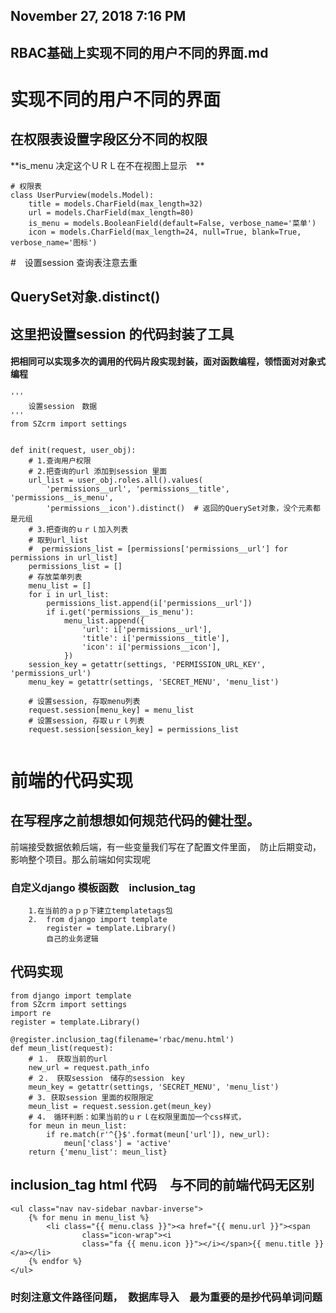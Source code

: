 ## November 27, 2018 7:16 PM
## RBAC基础上实现不同的用户不同的界面.md

# 实现不同的用户不同的界面
## 在权限表设置字段区分不同的权限
**is_menu 决定这个ＵＲＬ在不在视图上显示　**

```
# 权限表
class UserPurview(models.Model):
    title = models.CharField(max_length=32)
    url = models.CharField(max_length=80)
    is_menu = models.BooleanField(default=False, verbose_name='菜单')
    icon = models.CharField(max_length=24, null=True, blank=True, verbose_name='图标')

```

#　设置session 
查询表注意去重
## QuerySet对象.distinct()

## 这里把设置session 的代码封装了工具
#### 把相同可以实现多次的调用的代码片段实现封装，面对函数编程，领悟面对对象式编程

```
'''
    设置session　数据
'''
from SZcrm import settings


def init(request, user_obj):
    # 1.查询用户权限
    # 2.把查询的url 添加到session 里面
    url_list = user_obj.roles.all().values(
        'permissions__url', 'permissions__title', 'permissions__is_menu',
        'permissions__icon').distinct()  # 返回的QuerySet对象，没个元素都是元组
    # 3.把查询的ｕｒｌ加入列表
    # 取到url_list
    #  permissions_list = [permissions['permissions__url'] for permissions in url_list]
    permissions_list = []
    # 存放菜单列表
    menu_list = []
    for i in url_list:
        permissions_list.append(i['permissions__url'])
        if i.get('permissions__is_menu'):
            menu_list.append({
                'url': i['permissions__url'],
                'title': i['permissions__title'],
                'icon': i['permissions__icon'],
            })
    session_key = getattr(settings, 'PERMISSION_URL_KEY', 'permissions_url')
    menu_key = getattr(settings, 'SECRET_MENU', 'menu_list')

    # 设置session, 存取menu列表
    request.session[menu_key] = menu_list
    # 设置session, 存取ｕｒｌ列表
    request.session[session_key] = permissions_list


```

# 前端的代码实现
## 在写程序之前想想如何规范代码的健壮型。
前端接受数据依赖后端，有一些变量我们写在了配置文件里面，　防止后期变动，影响整个项目。那么前端如何实现呢
### 自定义django 模板函数　inclusion_tag
```
	1.在当前的ａｐｐ下建立templatetags包
	2.	from django import template
    	register = template.Library()
		自己的业务逻辑

```
## 代码实现
```
from django import template
from SZcrm import settings
import re
register = template.Library()

@register.inclusion_tag(filename='rbac/menu.html')
def meun_list(request):
    # １． 获取当前的url
    new_url = request.path_info
    # ２． 获取session　储存的session　key
    meun_key = getattr(settings, 'SECRET_MENU', 'menu_list')
    # 3. 获取session 里面的权限限定
    meun_list = request.session.get(meun_key)
    # 4.　循环判断：如果当前的ｕｒｌ在权限里面加一个css样式，
    for meun in meun_list:
        if re.match(r'^{}$'.format(meun['url']), new_url):
            meun['class'] = 'active'
    return {'menu_list': meun_list}

```
## inclusion_tag html 代码　与不同的前端代码无区别
```
<ul class="nav nav-sidebar navbar-inverse">
    {% for menu in menu_list %}
        <li class="{{ menu.class }}"><a href="{{ menu.url }}"><span
                class="icon-wrap"><i
                class="fa {{ menu.icon }}"></i></span>{{ menu.title }}</a></li>
    {% endfor %}
</ul>

```
### **时刻注意文件路径问题，　数据库导入　最为重要的是抄代码单词问题**

